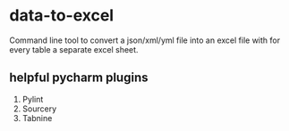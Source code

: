 # data-to-excel
Command line tool to convert a json/xml/yml file into an excel file with for every table a separate excel sheet.

## helpful pycharm plugins
1. Pylint
2. Sourcery
3. Tabnine

